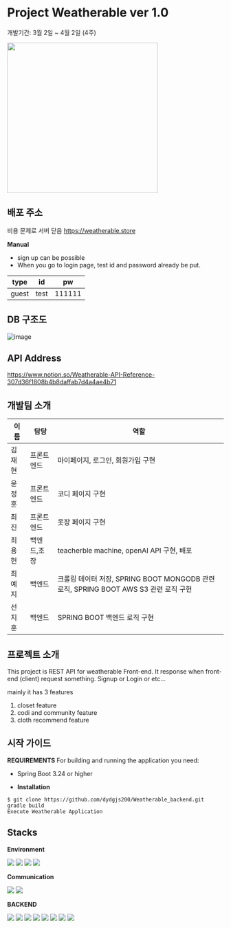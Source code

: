 # Project Weatherable ver 1.0
개발기간: 3월 2일 ~ 4월 2일 (4주)

<img src="https://github.com/dydgjs200/Weatherable_backend/assets/146299597/a8aeda62-c8ed-4dca-863d-8c89c9426c8b" widht="400" height="350" />


## 배포 주소
비용 문제로 서버 닫음
https://weatherable.store


**Manual**
* sign up can be possible
* When you go to login page, test id and password already be put.

|type|id|pw|
|----|--|------|
|guest|test|111111|


## DB 구조도
![image](https://github.com/dydgjs200/Weatherable_backend/assets/146299597/8d24a967-e09e-433c-b147-30ad8e89537f)


## API Address
https://www.notion.so/Weatherable-API-Reference-307d36f1808b4b8daffab7d4a4ae4b71


## 개발팀 소개
|이름|담당|역할|
|------|-----|--------|
|김재현|프론트엔드| 마이페이지, 로그인, 회원가입 구현|
|윤정훈|프론트엔드| 코디 페이지 구현 |
|최진|프론트엔드| 옷장 페이지 구현 |
|최용헌|백엔드,조장| teacherble machine, openAI API 구현, 배포  |
|최예지|백엔드| 크롤링 데이터 저장, SPRING BOOT MONGODB 관련 로직, SPRING BOOT AWS S3 관련 로직 구현|
|선지훈|백엔드| SPRING BOOT 백엔드 로직 구현|


## 프로젝트 소개
This project is REST API for weatherable Front-end.
It response when front-end (client) request something. Signup or Login or etc...

mainly it has 3 features
1. closet feature
2. codi and community feature
3. cloth recommend feature


## 시작 가이드
**REQUIREMENTS**
For building and running the application you need:
* Spring Boot 3.24 or higher

* **Installation**
```
$ git clone https://github.com/dydgjs200/Weatherable_backend.git
gradle build
Execute Weatherable Application
```

## Stacks
**Environment** 

<img src="https://img.shields.io/badge/Spring-6DB33F?style=for-the-badge&logo=Spring&logoColor=white"> <img src="https://img.shields.io/badge/Figma-F24E1E?style=for-the-badge&logo=Figma&logoColor=white">
<img src="https://img.shields.io/badge/Git-F05032?style=for-the-badge&logo=Git&logoColor=white"> <img src="https://img.shields.io/badge/Git Hub-181717?style=for-the-badge&logo=GitHub&logoColor=white">

**Communication**

<img src="https://img.shields.io/badge/Notion-000000?style=for-the-badge&logo=Notion&logoColor=white"> <img src="https://img.shields.io/badge/Slack-4A154B?style=for-the-badge&logo=Slack&logoColor=white"> 

**BACKEND**

<img src="https://img.shields.io/badge/Spring Boot-6DB33F?style=for-the-badge&logo=Spring Boot&logoColor=white"> <img src="https://img.shields.io/badge/Spring Security-6DB33F?style=for-the-badge&logo=Spring Security&logoColor=white"> <img src="https://img.shields.io/badge/JWT-000000?style=for-the-badge&logo=JWT&logoColor=white">
<img src="https://img.shields.io/badge/Bcrypt-000000?style=for-the-badge&logo=Bcrypt&logoColor=white"> <img src="https://img.shields.io/badge/MySQL-4479A1?style=for-the-badge&logo=MySQL&logoColor=white">
<img src="https://img.shields.io/badge/Cors-000000?style=for-the-badge&logo=&logoColor=white"> <img src="https://img.shields.io/badge/Amazon S3-569A31?style=for-the-badge&logo=Amazon S3&logoColor=white">
<img src="https://img.shields.io/badge/MongoDB-47A248?style=for-the-badge&logo=MongoDB&logoColor=white">


